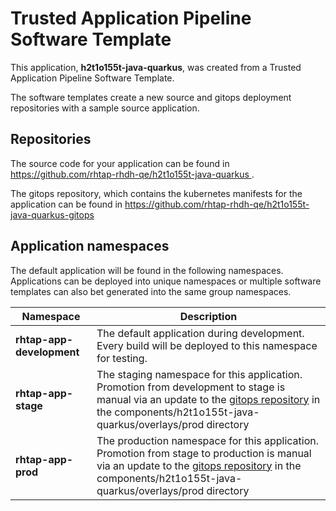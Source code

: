 # Trusted Application Pipeline Software Template

This application, **h2t1o155t-java-quarkus**, was created from a Trusted Application Pipeline Software Template.

The software templates create a new source and gitops deployment repositories with a sample source application. 

## Repositories

The source code for your application can be found in [https://github.com/rhtap-rhdh-qe/h2t1o155t-java-quarkus ](https://github.com/rhtap-rhdh-qe/h2t1o155t-java-quarkus ).
 
The gitops repository, which contains the kubernetes manifests for the application can be found in 
[https://github.com/rhtap-rhdh-qe/h2t1o155t-java-quarkus-gitops ](https://github.com/rhtap-rhdh-qe/h2t1o155t-java-quarkus-gitops ) 

## Application namespaces 

The default application will be found in the following namespaces. Applications can be deployed into unique namespaces or multiple software templates can also bet generated into the same group namespaces.  

|  Namespace   |  Description   |  
| -------- | -------- |   
| **rhtap-app-development** | The default application during development. Every build will be deployed to this namespace for testing. | 
| **rhtap-app-stage** | The staging namespace for this application. Promotion from development to stage is manual via an update to the [gitops repository](https://github.com/rhtap-rhdh-qe/h2t1o155t-java-quarkus-gitops ) in the components/h2t1o155t-java-quarkus/overlays/prod directory |  
| **rhtap-app-prod** | The production namespace for this application. Promotion from stage to production is manual via an update to the [gitops repository](https://github.com/rhtap-rhdh-qe/h2t1o155t-java-quarkus-gitops ) in the components/h2t1o155t-java-quarkus/overlays/prod directory | 